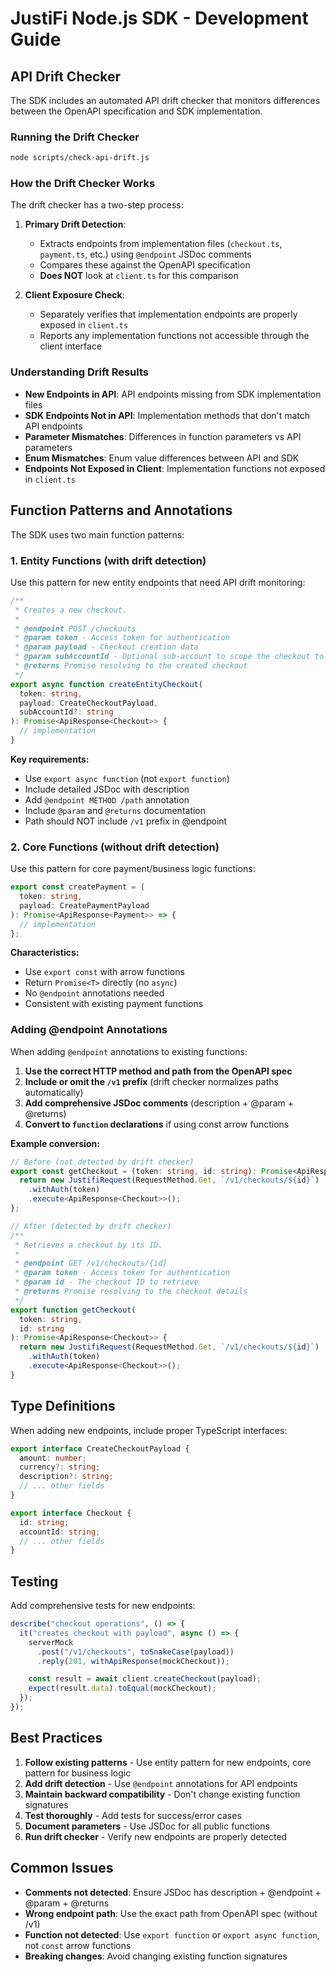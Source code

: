 # JustiFi Node.js SDK - Development Guide

## API Drift Checker

The SDK includes an automated API drift checker that monitors differences between the OpenAPI specification and SDK implementation.

### Running the Drift Checker

```bash
node scripts/check-api-drift.js
```

### How the Drift Checker Works

The drift checker has a two-step process:

1. **Primary Drift Detection**: 
   - Extracts endpoints from implementation files (`checkout.ts`, `payment.ts`, etc.) using `@endpoint` JSDoc comments
   - Compares these against the OpenAPI specification
   - **Does NOT** look at `client.ts` for this comparison

2. **Client Exposure Check**:
   - Separately verifies that implementation endpoints are properly exposed in `client.ts`
   - Reports any implementation functions not accessible through the client interface

### Understanding Drift Results

- **New Endpoints in API**: API endpoints missing from SDK implementation files
- **SDK Endpoints Not in API**: Implementation methods that don't match API endpoints  
- **Parameter Mismatches**: Differences in function parameters vs API parameters
- **Enum Mismatches**: Enum value differences between API and SDK
- **Endpoints Not Exposed in Client**: Implementation functions not exposed in `client.ts`

## Function Patterns and Annotations

The SDK uses two main function patterns:

### 1. Entity Functions (with drift detection)

Use this pattern for new entity endpoints that need API drift monitoring:

```typescript
/**
 * Creates a new checkout.
 * 
 * @endpoint POST /checkouts
 * @param token - Access token for authentication
 * @param payload - Checkout creation data
 * @param subAccountId - Optional sub-account to scope the checkout to
 * @returns Promise resolving to the created checkout
 */
export async function createEntityCheckout(
  token: string,
  payload: CreateCheckoutPayload,
  subAccountId?: string
): Promise<ApiResponse<Checkout>> {
  // implementation
}
```

**Key requirements:**
- Use `export async function` (not `export function`)
- Include detailed JSDoc with description
- Add `@endpoint METHOD /path` annotation
- Include `@param` and `@returns` documentation
- Path should NOT include `/v1` prefix in @endpoint

### 2. Core Functions (without drift detection)

Use this pattern for core payment/business logic functions:

```typescript
export const createPayment = (
  token: string,
  payload: CreatePaymentPayload
): Promise<ApiResponse<Payment>> => {
  // implementation  
};
```

**Characteristics:**
- Use `export const` with arrow functions
- Return `Promise<T>` directly (no `async`)
- No `@endpoint` annotations needed
- Consistent with existing payment functions

### Adding @endpoint Annotations

When adding `@endpoint` annotations to existing functions:

1. **Use the correct HTTP method and path from the OpenAPI spec**
2. **Include or omit the `/v1` prefix** (drift checker normalizes paths automatically)
3. **Add comprehensive JSDoc comments** (description + @param + @returns)
4. **Convert to `function` declarations** if using const arrow functions

**Example conversion:**

```typescript
// Before (not detected by drift checker)
export const getCheckout = (token: string, id: string): Promise<ApiResponse<Checkout>> => {
  return new JustifiRequest(RequestMethod.Get, `/v1/checkouts/${id}`)
    .withAuth(token)
    .execute<ApiResponse<Checkout>>();
};

// After (detected by drift checker)  
/**
 * Retrieves a checkout by its ID.
 * 
 * @endpoint GET /v1/checkouts/{id}
 * @param token - Access token for authentication
 * @param id - The checkout ID to retrieve
 * @returns Promise resolving to the checkout details
 */
export function getCheckout(
  token: string,
  id: string
): Promise<ApiResponse<Checkout>> {
  return new JustifiRequest(RequestMethod.Get, `/v1/checkouts/${id}`)
    .withAuth(token)
    .execute<ApiResponse<Checkout>>();
}
```

## Type Definitions

When adding new endpoints, include proper TypeScript interfaces:

```typescript
export interface CreateCheckoutPayload {
  amount: number;
  currency?: string;
  description?: string;
  // ... other fields
}

export interface Checkout {
  id: string;
  accountId: string;
  // ... other fields
}
```

## Testing

Add comprehensive tests for new endpoints:

```typescript
describe("checkout operations", () => {
  it("creates checkout with payload", async () => {
    serverMock
      .post("/v1/checkouts", toSnakeCase(payload))
      .reply(201, withApiResponse(mockCheckout));

    const result = await client.createCheckout(payload);
    expect(result.data).toEqual(mockCheckout);
  });
});
```

## Best Practices

1. **Follow existing patterns** - Use entity pattern for new endpoints, core pattern for business logic
2. **Add drift detection** - Use `@endpoint` annotations for API endpoints
3. **Maintain backward compatibility** - Don't change existing function signatures
4. **Test thoroughly** - Add tests for success/error cases
5. **Document parameters** - Use JSDoc for all public functions
6. **Run drift checker** - Verify new endpoints are properly detected

## Common Issues

- **Comments not detected**: Ensure JSDoc has description + @endpoint + @param + @returns
- **Wrong endpoint path**: Use the exact path from OpenAPI spec (without /v1)
- **Function not detected**: Use `export function` or `export async function`, not `const` arrow functions
- **Breaking changes**: Avoid changing existing function signatures
